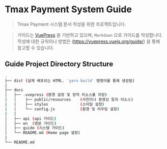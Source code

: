 # Tmax Payment System Guide

> Tmax Payment 시스템 문서 작성을 위한 프로젝트입니다.

> 가이드는 [VuePress](https://vuepress.vuejs.org/) 을 기반하고 있으며, `Markdown` 으로 가이드를 작성합니다.  
> 작성에 대한 규칙이나 방법은 (https://vuepress.vuejs.org/guide/) 을 통해 참고할 수 있습니다.

## Guide Project Directory Structure

```bash
.
├── dist (실제 배포되는 HTML. 'yarn build' 명령어를 통해 생성됨)
|
├── docs
│   ├── .vuepress (환경 설정 및 정적 리소스를 저장)
|   │    ├── public/resources    (사진이나 동영상 등의 리소스)
|   |    ├── styles              (스타일 설정)
|   │    └── config.js           (환경 및 라우팅 설정)
|   |
│   ├── api (api 가이드)
│   ├── en  (영문 가이드)
│   ├── guide (시스템 가이드)
│   └── README.md (Home page 설정)
|
└── README.md
```

